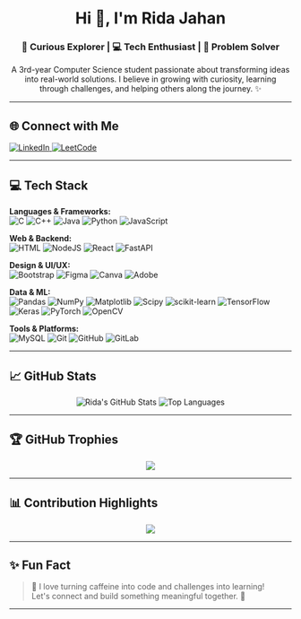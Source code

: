 <h1 align="center">Hi 👋, I'm Rida Jahan</h1>
<h3 align="center">🚀 Curious Explorer | 💻 Tech Enthusiast | 🎯 Problem Solver</h3>

<p align="center">
  A 3rd-year Computer Science student passionate about transforming ideas into real-world solutions. I believe in growing with curiosity, learning through challenges, and helping others along the journey. ✨
</p>

---

## 🌐 Connect with Me  
<p align="left">
  <a href="https://www.linkedin.com/in/rida-jahan/" target="_blank">
    <img src="https://img.shields.io/badge/LinkedIn-%230077B5.svg?style=flat&logo=linkedin&logoColor=white" alt="LinkedIn">
  </a>
  <a href="https://leetcode.com/rida2911/" target="_blank">
    <img src="https://img.shields.io/badge/LeetCode-%23FFA116.svg?style=flat&logo=LeetCode&logoColor=white" alt="LeetCode">
  </a>
</p>

---

## 💻 Tech Stack  
**Languages & Frameworks:**  
![C](https://img.shields.io/badge/c-%2300599C.svg?style=flat&logo=c&logoColor=white)
![C++](https://img.shields.io/badge/c++-%2300599C.svg?style=flat&logo=c%2B%2B&logoColor=white)
![Java](https://img.shields.io/badge/java-%23ED8B00.svg?style=flat&logo=openjdk&logoColor=white)
![Python](https://img.shields.io/badge/python-3670A0?style=flat&logo=python&logoColor=ffdd54)
![JavaScript](https://img.shields.io/badge/javascript-%23323330.svg?style=flat&logo=javascript&logoColor=%23F7DF1E)

**Web & Backend:**  
![HTML](https://img.shields.io/badge/html5-%23E34F26.svg?style=flat&logo=html5&logoColor=white)
![NodeJS](https://img.shields.io/badge/node.js-6DA55F?style=flat&logo=node.js&logoColor=white)
![React](https://img.shields.io/badge/react-%2320232a.svg?style=flat&logo=react&logoColor=%2361DAFB)
![FastAPI](https://img.shields.io/badge/FastAPI-005571?style=flat&logo=fastapi)

**Design & UI/UX:**  
![Bootstrap](https://img.shields.io/badge/bootstrap-%238511FA.svg?style=flat&logo=bootstrap&logoColor=white)
![Figma](https://img.shields.io/badge/figma-%23F24E1E.svg?style=flat&logo=figma&logoColor=white)
![Canva](https://img.shields.io/badge/Canva-%2300C4CC.svg?style=flat&logo=Canva&logoColor=white)
![Adobe](https://img.shields.io/badge/adobe-%23FF0000.svg?style=flat&logo=adobe&logoColor=white)

**Data & ML:**  
![Pandas](https://img.shields.io/badge/pandas-%23150458.svg?style=flat&logo=pandas&logoColor=white)
![NumPy](https://img.shields.io/badge/numpy-%23013243.svg?style=flat&logo=numpy&logoColor=white)
![Matplotlib](https://img.shields.io/badge/Matplotlib-%23ffffff.svg?style=flat&logo=Matplotlib&logoColor=black)
![Scipy](https://img.shields.io/badge/SciPy-%230C55A5.svg?style=flat&logo=scipy&logoColor=white)
![scikit-learn](https://img.shields.io/badge/scikit--learn-%23F7931E.svg?style=flat&logo=scikit-learn&logoColor=white)
![TensorFlow](https://img.shields.io/badge/TensorFlow-%23FF6F00.svg?style=flat&logo=TensorFlow&logoColor=white)
![Keras](https://img.shields.io/badge/Keras-%23D00000.svg?style=flat&logo=Keras&logoColor=white)
![PyTorch](https://img.shields.io/badge/PyTorch-%23EE4C2C.svg?style=flat&logo=PyTorch&logoColor=white)
![OpenCV](https://img.shields.io/badge/opencv-%23white.svg?style=flat&logo=opencv&logoColor=white)

**Tools & Platforms:**  
![MySQL](https://img.shields.io/badge/mysql-4479A1.svg?style=flat&logo=mysql&logoColor=white)
![Git](https://img.shields.io/badge/git-%23F05033.svg?style=flat&logo=git&logoColor=white)
![GitHub](https://img.shields.io/badge/github-%23121011.svg?style=flat&logo=github&logoColor=white)
![GitLab](https://img.shields.io/badge/gitlab-%23181717.svg?style=flat&logo=gitlab&logoColor=white)

---

## 📈 GitHub Stats  
<div align="center">
  <img src="https://github-readme-stats.vercel.app/api?username=rida2911&show_icons=true&theme=tokyonight&hide_border=false" alt="Rida's GitHub Stats" />
  <img src="https://github-readme-stats.vercel.app/api/top-langs/?username=rida2911&layout=compact&theme=tokyonight&hide_border=false" alt="Top Languages" />
</div>

---

## 🏆 GitHub Trophies  
<p align="center">
  <img src="https://github-profile-trophy.vercel.app/?username=rida2911&theme=algolia&no-frame=false&no-bg=true&margin-w=6" />
</p>

---

## 📊 Contribution Highlights  
<p align="center">
  <img src="https://github-contributor-stats.vercel.app/api?username=rida2911&limit=5&theme=dark&combine_all_yearly_contributions=true" />
</p>

---

## ✨ Fun Fact  
> 🌟 I love turning caffeine into code and challenges into learning!  
> Let's connect and build something meaningful together. 💬

---







